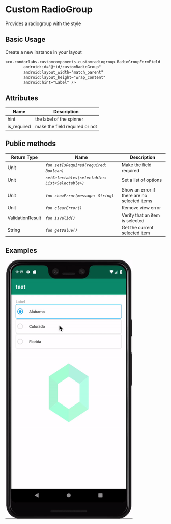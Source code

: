 
# Custom RadioGroup

Provides a radiogroup with the style

## Basic Usage

Create a new instance in your layout

```
<co.condorlabs.customcomponents.customradiogroup.RadioGroupFormField
        android:id="@+id/customRadioGroup"
        android:layout_width="match_parent"
        android:layout_height="wrap_content"
        android:hint="Label" />
```

## Attributes

| Name | Description  |
| -| - |
|  hint  | the label of the spinner  |
|  is_required  | make the field required or not |

## Public methods
| Return Type | Name | Description |
| -| - | - |
|  Unit | *`fun setIsRequired(required: Boolean)`* | Make the field required|
|  Unit | *`setSelectables(selectables: List<Selectable>)`* | Set a list of options|
|  Unit | *`fun showError(message: String)`* | Show an error if there are no selected items|
|  Unit | *`fun clearError()`* | Remove view error|
|  ValidationResult | *`fun isValid()`* | Verify that an item is selected|
|  String | *`fun getValue()`* | Get the current selected item|

## Examples
<img src="/Images/customradiogroup/custom_radio_group.gif" width="400" heigth="400"/>
